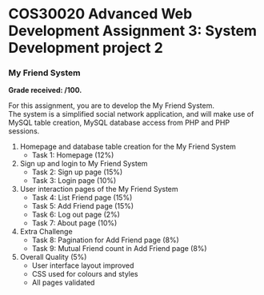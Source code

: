 # COS30020 Advanced Web Development Assignment 3: System Development project 2
### My Friend System
**Grade received: /100.**

For this assignment, you are to develop the My Friend System.  
The system is a simplified social network application, and will make use of MySQL table creation, MySQL database access from PHP and PHP sessions.

1. Homepage and database table creation for the My Friend System
    + Task 1: Homepage (12%)
2. Sign up and login to My Friend System
    + Task 2: Sign up page (15%)
    + Task 3: Login page (10%)
3. User interaction pages of the My Friend System
    + Task 4: List Friend page (15%)
    + Task 5: Add Friend page (15%)
    + Task 6: Log out page (2%)
    + Task 7: About page (10%)
4. Extra Challenge
    + Task 8: Pagination for Add Friend page (8%)
    + Task 9: Mutual Friend count in Add Friend page (8%)
5. Overall Quality (5%)
    + User interface layout improved
    + CSS used for colours and styles
    + All pages validated
